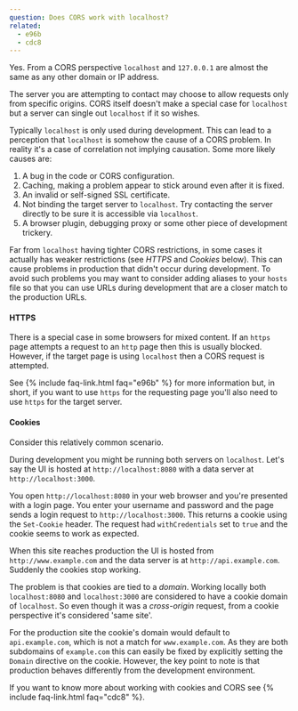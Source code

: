 ```yaml
---
question: Does CORS work with localhost?
related:
  - e96b
  - cdc8
---
```


Yes. From a CORS perspective `localhost` and `127.0.0.1` are almost the same as any other domain or IP address.

The server you are attempting to contact may choose to allow requests only from specific origins. CORS itself doesn't
make a special case for `localhost` but a server can single out `localhost` if it so wishes.

Typically `localhost` is only used during development. This can lead to a perception that `localhost` is somehow the
cause of a CORS problem. In reality it's a case of correlation not implying causation. Some more likely causes are:

1. A bug in the code or CORS configuration.
2. Caching, making a problem appear to stick around even after it is fixed.
3. An invalid or self-signed SSL certificate.
4. Not binding the target server to `localhost`. Try contacting the server directly to be sure it is accessible
   via `localhost`.
5. A browser plugin, debugging proxy or some other piece of development trickery.

Far from `localhost` having tighter CORS restrictions, in some cases it actually has weaker restrictions (see *HTTPS*
and *Cookies* below). This can cause problems in production that didn't occur during development. To avoid such problems
you may want to consider adding aliases to your `hosts` file so that you can use URLs during development that are a
closer match to the production URLs.

#### HTTPS

There is a special case in some browsers for mixed content. If an `https` page attempts a request to an `http` page then
this is usually blocked. However, if the target page is using `localhost` then a CORS request is attempted.

See {% include faq-link.html faq="e96b" %} for more information but, in short, if you want to use `https` for the
requesting page you'll also need to use `https` for the target server.

#### Cookies

Consider this relatively common scenario.

During development you might be running both servers on `localhost`. Let's say the UI is hosted at
`http://localhost:8080` with a data server at `http://localhost:3000`.

You open `http://localhost:8080` in your web browser and you're presented with a login page. You enter your username and
password and the page sends a login request to `http://localhost:3000`. This returns a cookie using the `Set-Cookie`
header. The request had `withCredentials` set to `true` and the cookie seems to work as expected.

When this site reaches production the UI is hosted from `http://www.example.com` and the data server is at
`http://api.example.com`. Suddenly the cookies stop working.

The problem is that cookies are tied to a *domain*. Working locally both `localhost:8080` and `localhost:3000` are
considered to have a cookie domain of `localhost`. So even though it was a *cross-origin* request, from a cookie
perspective it's considered 'same site'.

For the production site the cookie's domain would default to `api.example.com`, which is not a match for
`www.example.com`. As they are both subdomains of `example.com` this can easily be fixed by explicitly setting the
`Domain` directive on the cookie. However, the key point to note is that production behaves differently from the
development environment.

If you want to know more about working with cookies and CORS see {% include faq-link.html faq="cdc8" %}.

